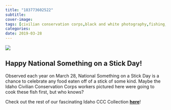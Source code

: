 ```yaml
---
title: "183773602522"
subtitle: 
cover-image: 
tags: [civilian conservation corps,black and white photography,fishing,libraries,digital humanities,photography,us history]
categories: 
date: 2019-03-28
---
```


<p><img class="img-fluid" class="img-fluid" class="img-fluid"  src="https://www.lib.uidaho.edu/digital/objects/uidahodigital/183773602522.jpg " /></p>
<div class="caption">
 <h2>Happy National Something on a Stick Day!</h2>
 <p> Observed each year on March 28, National Something on a Stick Day is a chance to celebrate any food eaten off of a stick of some kind. Maybe the Idaho Civilian Conservation Corps workers pictured here were going to cook these fish first, but who knows?&nbsp;</p>
 <p>Check out the rest of our fascinating Idaho CCC Collection <a href="https://www.lib.uidaho.edu/digital/cccidaho/?_ga=2.97119263.1469856781.1553529782-1444173958.1537831545" target="_blank"><b>here</b></a>!&nbsp;</p> 
</div>
